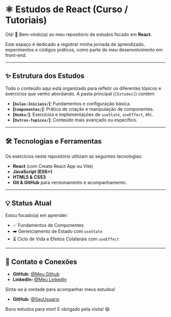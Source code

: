 # ⚛️ Estudos de React (Curso / Tutoriais)

Olá! 👋 Bem-vindo(a) ao meu repositório de estudos focado em **React**.

Este espaço é dedicado a registrar minha jornada de aprendizado, experimentos e códigos práticos, como parte do meu desenvolvimento em front-end.

---

## ✨ Estrutura dos Estudos

Todo o conteúdo aqui está organizado para refletir os diferentes tópicos e exercícios que venho abordando. A pasta principal (`[Estudos]`) contém:

* **[`Aulas-Iniciais/`]**: Fundamentos e configuração básica.
* **[`Componentes/`]**: Prática de criação e manipulação de componentes.
* **[`Hooks/`]**: Exercícios e implementações de `useState`, `useEffect`, etc.
* **[`Outros-Topicos/`]**: Conteúdo mais avançado ou específico.

---

## 🛠️ Tecnologias e Ferramentas

Os exercícios neste repositório utilizam as seguintes tecnologias:

* **React** (com Create React App ou Vite)
* **JavaScript (ES6+)**
* **HTML5 & CSS3**
* **Git & GitHub** para versionamento e acompanhamento.

---


## 💡 Status Atual

Estou focado(a) em aprender:

-   ✅ Fundamentos de Componentes
-   ➡️ Gerenciamento de Estado com `useState`
-   ⏳ Ciclo de Vida e Efeitos Colaterais com `useEffect`

---

## 🤝 Contato e Conexões
* **GitHub:** [@Meu Github](https://github.com/SeuUsuario)
* **LinkedIn:** [@Meu LinkedIn](https://www.linkedin.com/in/Rafael-Garlant)

Sinta-se à vontade para acompanhar meus estudos!

* **GitHub:** [@SeuUsuario](https://github.com/SeuUsuario)

Bons estudos para mim! E obrigado pela visita! 😄
